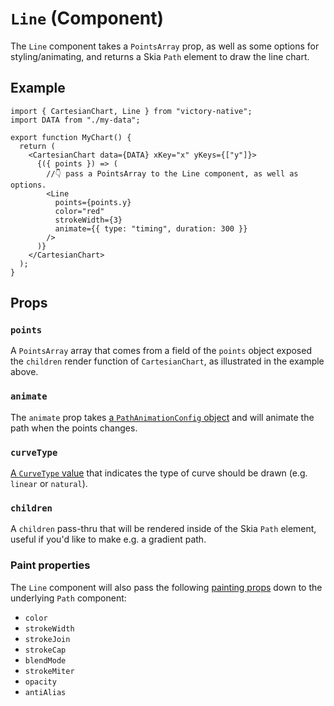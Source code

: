 # `Line` (Component)

The `Line` component takes a `PointsArray` prop, as well as some options for styling/animating, and returns a Skia `Path` element to draw the line chart.

## Example

```tsx
import { CartesianChart, Line } from "victory-native";
import DATA from "./my-data";

export function MyChart() {
  return (
    <CartesianChart data={DATA} xKey="x" yKeys={["y"]}>
      {({ points }) => (
        //👇 pass a PointsArray to the Line component, as well as options.
        <Line
          points={points.y}
          color="red"
          strokeWidth={3}
          animate={{ type: "timing", duration: 300 }}
        />
      )}
    </CartesianChart>
  );
}
```

## Props

### `points`

A `PointsArray` array that comes from a field of the `points` object exposed the `children` render function of `CartesianChart`, as illustrated in the example above.

### `animate`

The `animate` prop takes [a `PathAnimationConfig` object](../animated-paths.md#animconfig) and will animate the path when the points changes.

### `curveType`

[A `CurveType` value](./use-line-path.md#options) that indicates the type of curve should be drawn (e.g. `linear` or `natural`).

### `children`

A `children` pass-thru that will be rendered inside of the Skia `Path` element, useful if you'd like to make e.g. a gradient path.

### Paint properties

The `Line` component will also pass the following [painting props](https://shopify.github.io/react-native-skia/docs/paint/overview) down to the underlying `Path` component:

- `color`
- `strokeWidth`
- `strokeJoin`
- `strokeCap`
- `blendMode`
- `strokeMiter`
- `opacity`
- `antiAlias`
